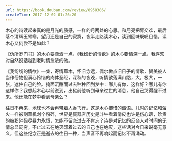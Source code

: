 ```yaml
---
url: https://book.douban.com/review/8958386/
createTime: 2017-12-02 01:26:20
---
```


木心的诗读起来真的是月光的质感，一样的月两处的心思。和月亮把臂交欢，最后落个清辉玉臂寒。望月还是自己的寂寞，夜半走路读木心，读到回味既叹且惜，读木心又何尝不是如此？

《伪所罗门书》的木心要潇洒一点，《我纷纷的情欲》的木心要情深一点。我喜欢对自然说话越到老时情愈浓的他。

《我纷纷的情欲》一集，寄情草木，怀旧念远，偶尔做点旧日子的情歌，赞美被人当作俗物但满心怜惜的肉体圣经，深秋的夜晚，听情欲落满山路，大，极大，一张，遮住自己的脸。掩面沉酣而过去种种回到梦中：哪儿有你，这样好？哪儿有你这样你？我想起木心以前说到，出狱前他听到母亲过世的消息，他自己哭得醒不过来。他还能在梦中看到母亲么？

往日不再来，地球也不会再带着人香飞行。这是木心惋惜的谶语。儿时的记忆和萤火一样被割草机刈个粉碎，世界是瓷器店历史是斗牛看着俏皮也许是伤心话，珍贵的被粉碎殆尽暴力永恒，怎能不留恋过去不肯忘？诗是对记忆的反刍人对时间的无情总显词穷，不止过去在绝灭印着过去的自己也在绝灭，这些话对今日来说毫无意义，但这些纪念正是逝去的往日一种，当声音不再响起而记忆不再涌动。